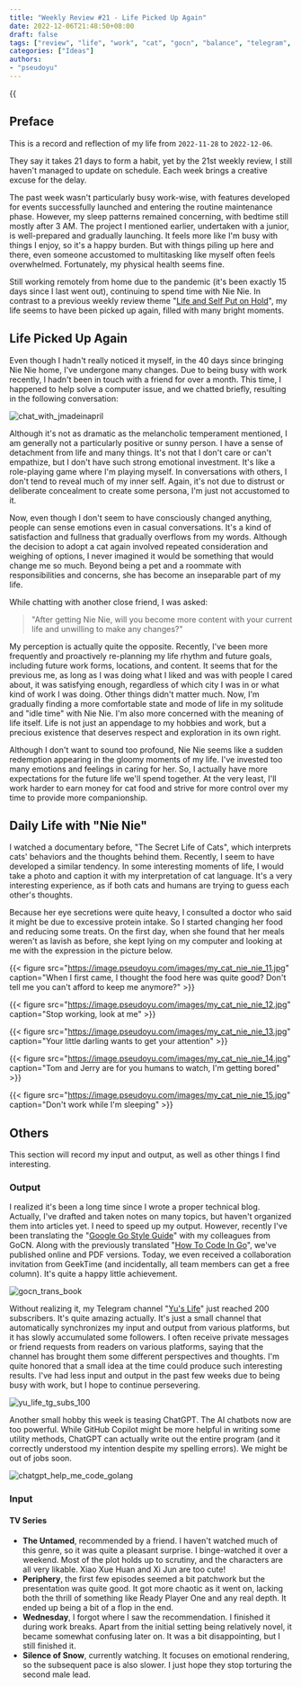 ```yaml
---
title: "Weekly Review #21 - Life Picked Up Again"
date: 2022-12-06T21:48:50+08:00
draft: false
tags: ["review", "life", "work", "cat", "gocn", "balance", "telegram", "chatgpt"]
categories: ["Ideas"]
authors:
- "pseudoyu"
---
```


{{<audio src="audios/here_after_us.mp3" caption="'Here After Us - Mayday'" >}}

## Preface

This is a record and reflection of my life from `2022-11-28` to `2022-12-06`.

They say it takes 21 days to form a habit, yet by the 21st weekly review, I still haven't managed to update on schedule. Each week brings a creative excuse for the delay.

The past week wasn't particularly busy work-wise, with features developed for events successfully launched and entering the routine maintenance phase. However, my sleep patterns remained concerning, with bedtime still mostly after 3 AM. The project I mentioned earlier, undertaken with a junior, is well-prepared and gradually launching. It feels more like I'm busy with things I enjoy, so it's a happy burden. But with things piling up here and there, even someone accustomed to multitasking like myself often feels overwhelmed. Fortunately, my physical health seems fine.

Still working remotely from home due to the pandemic (it's been exactly 15 days since I last went out), continuing to spend time with Nie Nie. In contrast to a previous weekly review theme "[Life and Self Put on Hold](https://www.pseudoyu.com/en/2022/10/09/weekly_review_20221009/)", my life seems to have been picked up again, filled with many bright moments.

## Life Picked Up Again

Even though I hadn't really noticed it myself, in the 40 days since bringing Nie Nie home, I've undergone many changes. Due to being busy with work recently, I hadn't been in touch with a friend for over a month. This time, I happened to help solve a computer issue, and we chatted briefly, resulting in the following conversation:

![chat_with_jmadeinapril](https://image.pseudoyu.com/images/chat_with_jmadeinapril.png)

Although it's not as dramatic as the melancholic temperament mentioned, I am generally not a particularly positive or sunny person. I have a sense of detachment from life and many things. It's not that I don't care or can't empathize, but I don't have such strong emotional investment. It's like a role-playing game where I'm playing myself. In conversations with others, I don't tend to reveal much of my inner self. Again, it's not due to distrust or deliberate concealment to create some persona, I'm just not accustomed to it.

Now, even though I don't seem to have consciously changed anything, people can sense emotions even in casual conversations. It's a kind of satisfaction and fullness that gradually overflows from my words. Although the decision to adopt a cat again involved repeated consideration and weighing of options, I never imagined it would be something that would change me so much. Beyond being a pet and a roommate with responsibilities and concerns, she has become an inseparable part of my life.

While chatting with another close friend, I was asked:

> "After getting Nie Nie, will you become more content with your current life and unwilling to make any changes?"

My perception is actually quite the opposite. Recently, I've been more frequently and proactively re-planning my life rhythm and future goals, including future work forms, locations, and content. It seems that for the previous me, as long as I was doing what I liked and was with people I cared about, it was satisfying enough, regardless of which city I was in or what kind of work I was doing. Other things didn't matter much. Now, I'm gradually finding a more comfortable state and mode of life in my solitude and "idle time" with Nie Nie. I'm also more concerned with the meaning of life itself. Life is not just an appendage to my hobbies and work, but a precious existence that deserves respect and exploration in its own right.

Although I don't want to sound too profound, Nie Nie seems like a sudden redemption appearing in the gloomy moments of my life. I've invested too many emotions and feelings in caring for her. So, I actually have more expectations for the future life we'll spend together. At the very least, I'll work harder to earn money for cat food and strive for more control over my time to provide more companionship.

## Daily Life with "Nie Nie"

I watched a documentary before, "The Secret Life of Cats", which interprets cats' behaviors and the thoughts behind them. Recently, I seem to have developed a similar tendency. In some interesting moments of life, I would take a photo and caption it with my interpretation of cat language. It's a very interesting experience, as if both cats and humans are trying to guess each other's thoughts.

Because her eye secretions were quite heavy, I consulted a doctor who said it might be due to excessive protein intake. So I started changing her food and reducing some treats. On the first day, when she found that her meals weren't as lavish as before, she kept lying on my computer and looking at me with the expression in the picture below.

{{< figure src="https://image.pseudoyu.com/images/my_cat_nie_nie_11.jpg" caption="When I first came, I thought the food here was quite good? Don't tell me you can't afford to keep me anymore?" >}}

{{< figure src="https://image.pseudoyu.com/images/my_cat_nie_nie_12.jpg" caption="Stop working, look at me" >}}

{{< figure src="https://image.pseudoyu.com/images/my_cat_nie_nie_13.jpg" caption="Your little darling wants to get your attention" >}}

{{< figure src="https://image.pseudoyu.com/images/my_cat_nie_nie_14.jpg" caption="Tom and Jerry are for you humans to watch, I'm getting bored" >}}

{{< figure src="https://image.pseudoyu.com/images/my_cat_nie_nie_15.jpg" caption="Don't work while I'm sleeping" >}}

## Others

This section will record my input and output, as well as other things I find interesting.

### Output

I realized it's been a long time since I wrote a proper technical blog. Actually, I've drafted and taken notes on many topics, but haven't organized them into articles yet. I need to speed up my output. However, recently I've been translating the "[Google Go Style Guide](https://gocn.github.io/styleguide/)" with my colleagues from GoCN. Along with the previously translated "[How To Code In Go](https://gocn.github.io/How-To-Code-in-Go/)", we've published online and PDF versions. Today, we even received a collaboration invitation from GeekTime (and incidentally, all team members can get a free column). It's quite a happy little achievement.

![gocn_trans_book](https://image.pseudoyu.com/images/gocn_trans_book.png)

Without realizing it, my Telegram channel "[Yu's Life](https://t.me/pseudoyulife)" just reached 200 subscribers. It's quite amazing actually. It's just a small channel that automatically synchronizes my input and output from various platforms, but it has slowly accumulated some followers. I often receive private messages or friend requests from readers on various platforms, saying that the channel has brought them some different perspectives and thoughts. I'm quite honored that a small idea at the time could produce such interesting results. I've had less input and output in the past few weeks due to being busy with work, but I hope to continue persevering.

![yu_life_tg_subs_100](https://image.pseudoyu.com/images/yu_life_tg_subs_100.png)

Another small hobby this week is teasing ChatGPT. The AI chatbots now are too powerful. While GitHub Copilot might be more helpful in writing some utility methods, ChatGPT can actually write out the entire program (and it correctly understood my intention despite my spelling errors). We might be out of jobs soon.

![chatgpt_help_me_code_golang](https://image.pseudoyu.com/images/chatgpt_help_me_code_golang.png)

### Input

#### TV Series

- **The Untamed**, recommended by a friend. I haven't watched much of this genre, so it was quite a pleasant surprise. I binge-watched it over a weekend. Most of the plot holds up to scrutiny, and the characters are all very likable. Xiao Xue Huan and Xi Jun are too cute!
- **Periphery**, the first few episodes seemed a bit patchwork but the presentation was quite good. It got more chaotic as it went on, lacking both the thrill of something like Ready Player One and any real depth. It ended up being a bit of a flop in the end.
- **Wednesday**, I forgot where I saw the recommendation. I finished it during work breaks. Apart from the initial setting being relatively novel, it became somewhat confusing later on. It was a bit disappointing, but I still finished it.
- **Silence of Snow**, currently watching. It focuses on emotional rendering, so the subsequent pace is also slower. I just hope they stop torturing the second male lead.
